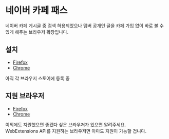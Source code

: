 # 네이버 카페 패스
네이버 카페 게시글 중 검색 허용되었으나 맴버 공개인 글을 카페 가입 없이 바로 볼 수 있게 해주는 브라우저 확장입니다.
## 설치
* [Firefox](https://addons.mozilla.org/ko/firefox/addon/%EB%84%A4%EC%9D%B4%EB%B2%84-%EC%B9%B4%ED%8E%98-%ED%8C%A8%EC%8A%A4/)
* [Chrome](https://chrome.google.com/webstore/detail/%EB%84%A4%EC%9D%B4%EB%B2%84-%EC%B9%B4%ED%8E%98-%ED%8C%A8%EC%8A%A4/gipgjcnhbklggnannochejcaieghkmcn)

아직 각 브라우저 스토어에 등록 중
## 지원 브라우저
* [Firefox](https://www.mozilla.org/)
* [Chrome](https://www.google.com/chrome/)
<!--
* [Edge](https://www.microsoft.com/ko-kr/windows/microsoft-edge)
-->

이외에도 지원했으면 좋겠다 싶은 브라우저가 있으면 알려주세요.  
WebExtensions API를 지원하는 브라우저면 아마도 지원이 가능할 겁니다.
